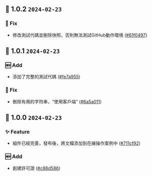 ## 🎉 1.0.2 `2024-02-23`
### 🐛 Fix
- 修改測試代碼並刪除快照，否則無法測試GitHub動作環境 ([#61f0497](https://github.com/kwooshung/Nextjs-ArcoDesign-Link/commit/61f0497d375d1a56f1d5773db499f2087dfba5bd))

## 🎉 1.0.1 `2024-02-23`
### 🆕 Add
- 添加了完整的測試代碼 ([#fe7a955](https://github.com/kwooshung/Nextjs-ArcoDesign-Link/commit/fe7a955b50da9105c6fa1aecea7a487bb9ffdce7))
### 🐛 Fix
- 刪除有用的字符串，“使用客戶端” ([#6a5a011](https://github.com/kwooshung/Nextjs-ArcoDesign-Link/commit/6a5a0115306ce523fbeec243d72d7ca3db54e9ab))

## 🎉 1.0.0 `2024-02-23`
### ✨ Feature
- 組件已經完善，發布後，將文檔添加到在線操作案例中 ([#711cf92](https://github.com/kwooshung/Nextjs-ArcoDesign-Link/commit/711cf92f33ec882ba3cb2476ea7388d5a10f786b))
### 🆕 Add
- 創建許可證 ([#c88d586](https://github.com/kwooshung/Nextjs-ArcoDesign-Link/commit/c88d586dc2766bd5c405b33b554e0a96adfd2267))